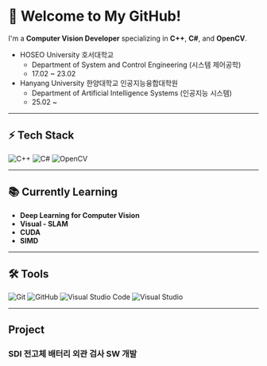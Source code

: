 # 🚀 Welcome to My GitHub!  
I'm a **Computer Vision Developer** specializing in **C++**, **C#**, and **OpenCV**.  

* HOSEO University 호서대학교
  * Department of System and Control Engineering (시스템 제어공학)
  * 17.02 ~ 23.02
* Hanyang University 한양대학교 인공지능융합대학원
  * Department of Artificial Intelligence Systems (인공지능 시스템)
  * 25.02 ~

---

## ⚡ Tech Stack  
![C++](https://img.shields.io/badge/-C%2B%2B-00599C?style=flat-square&logo=c%2B%2B&logoColor=white)
![C#](https://img.shields.io/badge/-C%23-239120?style=flat-square&logo=c-sharp&logoColor=white)
![OpenCV](https://img.shields.io/badge/OpenCV-5C3EE8?style=flat-square&logo=opencv&logoColor=white)


---

## 📚 Currently Learning  
- **Deep Learning for Computer Vision**
- **Visual - SLAM**
- **CUDA**
- **SIMD**

---

## 🛠 Tools  
![Git](https://img.shields.io/badge/-Git-F05032?style=flat-square&logo=git&logoColor=white)
![GitHub](https://img.shields.io/badge/-GitHub-181717?style=flat-square&logo=github&logoColor=white)
![Visual Studio Code](https://img.shields.io/badge/VS%20Code-007ACC?style=flat-square&logo=visual-studio-code&logoColor=white)
![Visual Studio](https://img.shields.io/badge/Visual%20Studio-5C2D91?style=flat-square&logo=visual-studio&logoColor=white)

---

## Project ##

### SDI 전고체 배터리 외관 검사 SW 개발 ###

